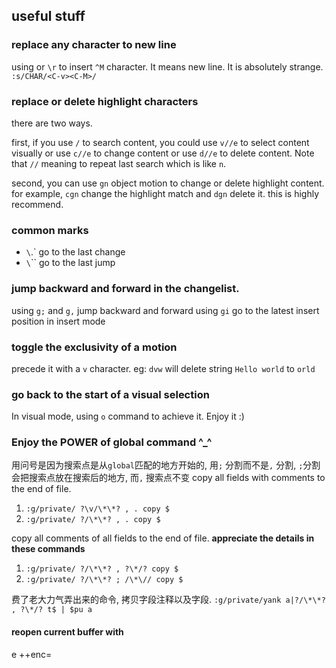 ## useful stuff

### replace any character to new line

using <C-v><C-M> or `\r` to insert `^M` character. It means new line.
It is absolutely strange.
`:s/CHAR/<C-v><C-M>/`

### replace or delete highlight characters

there are two ways.

first, if you use `/` to search content, you could use `v//e` to select content visually or use `c//e` to change content or use `d//e` to delete content. Note that `//` meaning to repeat last search which is like `n`.

second, you can use `gn` object motion to change or delete highlight content. for example, `cgn` change the highlight match and `dgn` delete it. this is highly recommend.

### common marks

- `\`.` go to the last change
- `\`\`` go to the last jump

### jump backward and forward in the changelist.

using `g;` and `g,` jump backward and forward
using `gi` go to the latest insert position in insert mode

### toggle the exclusivity of a motion

precede it with a `v` character. eg: `dvw` will delete string `Hello world` to `orld`

### go back to the start of a visual selection

In visual mode, using `o` command to achieve it. Enjoy it :)

### Enjoy the POWER of global command ^\_^

用问号是因为搜索点是从`global`匹配的地方开始的, 用`;` 分割而不是`,` 分割, `;`分割会把搜索点放在搜索后的地方, 而`,` 搜索点不变
copy all fields with comments to the end of file.

1. `:g/private/ ?\v/\*\*? , . copy $`
2. `:g/private/ ?/\*\*? , . copy $`

copy all comments of all fields to the end of file.
**appreciate the details in these commands**

1. `:g/private/ ?/\*\*? , ?\*/? copy $`
2. `:g/private/ ?/\*\*? ; /\*\// copy $`

费了老大力气弄出来的命令, 拷贝字段注释以及字段.
`:g/private/yank a|?/\*\*? , ?\*/? t$ | $pu a`

#### reopen current buffer with <encoding>
e ++enc=<encoding> 
